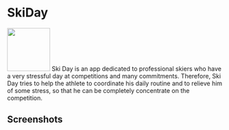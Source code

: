 # SkiDay 
<img src="https://github.com/msio777/Android-SkiDay/blob/master/product-icon.png" height="100" width="100">
Ski Day is an app dedicated to professional skiers who have a very stressful day at competitions and many commitments. Therefore, Ski Day tries to help the athlete to coordinate his daily routine and to relieve him of some stress, so that he can be completely concentrate on the competition.

## Screenshots


